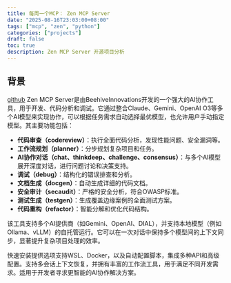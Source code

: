 ```yaml
---
title: 每周一个MCP： Zen MCP Server
date: "2025-08-16T23:03:00+08:00"
tags: ["mcp", "zen", "python"]
categories: ["projects"]
draft: false
toc: true
description: Zen MCP Server 开源项目分析
---
```


## 背景

[github](https://github.com/BeehiveInnovations/zen-mcp-server)
Zen MCP Server是由BeehiveInnovations开发的一个强大的AI协作工具，用于开发、代码分析和调试。它通过整合Claude、Gemini、OpenAI O3等多个AI模型来实现协作，可以根据任务需求自动选择最优模型，也允许用户手动指定模型。其主要功能包括：

- **代码审查（codereview）**：执行全面代码分析，发现性能问题、安全漏洞等。
- **工作流规划（planner）**：分步规划复杂项目和任务。
- **AI协作对话（chat、thinkdeep、challenge、consensus）**：与多个AI模型展开深度对话，进行问题讨论和决策支持。
- **调试（debug）**：结构化的错误排查和分析。
- **文档生成（docgen）**：自动生成详细的代码文档。
- **安全审计（secaudit）**：严格的安全分析，符合OWASP标准。
- **测试生成（testgen）**：生成覆盖边缘案例的全面测试方案。
- **代码重构（refactor）**：智能分解和优化代码结构。

该工具支持多个AI提供商（如Gemini、OpenAI、DIAL），并支持本地模型（例如Ollama、vLLM）的自托管运行。它可以在一次对话中保持多个模型间的上下文同步，显著提升复杂项目处理的效率。

快速安装提供选项支持WSL、Docker，以及自动配置脚本，集成多种API和高级配置。支持多会话上下文恢复，并拥有丰富的工作流工具，用于满足不同开发需求。适用于开发者寻求更智能的AI协作解决方案。
